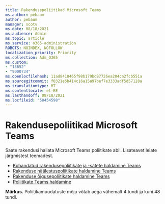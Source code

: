 ```yaml
---
title: Rakendusepoliitikad Microsoft Teams
ms.author: pebaum
author: pebaum
manager: scotv
ms.date: 08/18/2021
ms.audience: Admin
ms.topic: article
ms.service: o365-administration
ROBOTS: NOINDEX, NOFOLLOW
localization_priority: Priority
ms.collection: Adm_O365
ms.custom:
- "13652"
- "9000734"
ms.openlocfilehash: 11ad8418465f98b179bd87726ea204ca2fcb551a
ms.sourcegitcommit: f0321e5b414c16a15a97bef7e3333adf5d57128a
ms.translationtype: MT
ms.contentlocale: et-EE
ms.lasthandoff: 08/18/2021
ms.locfileid: "58454598"
---
```

# <a name="app-policies-in-microsoft-teams"></a>Rakendusepoliitikad Microsoft Teams

Saate rakendusi hallata Microsoft Teams poliitikate abil. Lisateavet leiate järgmistest teemadest. 

- [Kohandatud rakendusepoliitikate ja -sätete haldamine Teams](https://docs.microsoft.com/microsoftteams/teams-custom-app-policies-and-settings)
- [Rakenduse häälestuspoliitikate haldamine Teams](https://docs.microsoft.com/microsoftteams/teams-app-setup-policies)
- [Rakenduse õigusepoliitikate haldamine Teams](https://docs.microsoft.com/microsoftteams/teams-app-permission-policies)
- [Poliitikate Teams haldamine](https://docs.microsoft.com/microsoftteams/manage-teams-with-policies)

**Märkus.** Poliitikamuudatuste mõju võtab aega vähemalt 4 tundi ja kuni 48 tundi.

